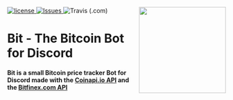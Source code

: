 [license]: https://img.shields.io/badge/License-The%20Unlicense-yellow.svg?style=for-the-badge
[Issues]: https://img.shields.io/github/issues/nanderLP/Bit.svg?color=yellow&style=for-the-badge
[ ![license][] ](https://github.com/nanderLP/Bit/tree/master/LICENSE)
[ ![Issues] ](https://github.com/nanderLP/Bit/issues)
![Travis (.com)](https://img.shields.io/travis/com/nanderLP/Bit.svg?color=yellow&style=for-the-badge)
<img align="right" src="https://i.imgur.com/f1ZVOkh.png" height="200" width="200">

# Bit - The Bitcoin Bot for Discord
#### Bit is a small Bitcoin price tracker Bot for Discord made with the [Coinapi.io API](https://www.coinapi.io/) and the [Bitfinex.com API](https://www.bitfinex.com/api)

